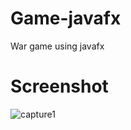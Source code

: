 # Game-javafx
War game using javafx
# Screenshot

![capture1](https://user-images.githubusercontent.com/46156538/51419353-14ce1e00-1b8a-11e9-8885-fdf3db8302d7.PNG)
